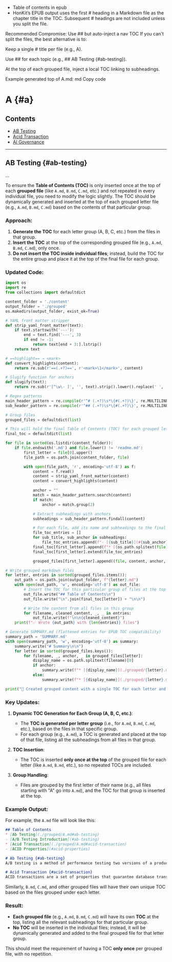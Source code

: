 
- Table of contents in epub
- HonKit’s EPUB output uses the first # heading in a Markdown file as the chapter title in the TOC. Subsequent # headings are not included unless you split the file.


Recommended Compromise: Use ## but auto-inject a nav TOC
If you can't split the files, the best alternative is to:

Keep a single # title per file (e.g., A).

Use ## for each topic (e.g., ## AB Testing {#ab-testing}).

At the top of each grouped file, inject a local TOC linking to subheadings.

Example generated top of A.md:
md
Copy code
# A {#a}

## Contents

- [AB Testing](#ab-testing)
- [Acid Transaction](#acid-transaction)
- [AI Governance](#ai-governance)

---

## AB Testing {#ab-testing}
...




To ensure the **Table of Contents (TOC)** is only inserted once at the top of each **grouped file** (like `A.md`, `B.md`, `C.md`, etc.) and not repeated in every individual file, you need to modify the logic slightly. The TOC should be dynamically generated and inserted at the top of each grouped letter file (e.g., `A.md`, `B.md`, `C.md`) based on the contents of that particular group.

### Approach:
1. **Generate the TOC** for each letter group (A, B, C, etc.) from the files in that group.
2. **Insert the TOC** at the top of the corresponding grouped file (e.g., `A.md`, `B.md`, `C.md`), only once.
3. **Do not insert the TOC inside individual files**; instead, build the TOC for the entire group and place it at the top of the final file for each group.

### Updated Code:

```python
import os
import re
from collections import defaultdict

content_folder = './content'
output_folder = './grouped'
os.makedirs(output_folder, exist_ok=True)

# YAML front matter stripper
def strip_yaml_front_matter(text):
    if text.startswith('---'):
        end = text.find('---', 3)
        if end != -1:
            return text[end + 3:].lstrip()
    return text

# ==highlight== → <mark>
def convert_highlights(content):
    return re.sub(r'==(.+?)==', r'<mark>\1</mark>', content)

# Slugify function for anchors
def slugify(text):
    return re.sub(r'[^\w\- ]', '', text).strip().lower().replace(' ', '-')

# Regex patterns
main_header_pattern = re.compile(r'^# (.+?)\s*\{#(.+?)\}', re.MULTILINE)
sub_header_pattern = re.compile(r'^## (.+?)\s*\{#(.+?)\}', re.MULTILINE)

# Group files
grouped_files = defaultdict(list)

# This will hold the final Table of Contents (TOC) for each grouped letter (A, B, C, etc.)
final_toc = defaultdict(list)

for file in sorted(os.listdir(content_folder)):
    if file.endswith('.md') and file.lower() != 'readme.md':
        first_letter = file[0].upper()
        file_path = os.path.join(content_folder, file)

        with open(file_path, 'r', encoding='utf-8') as f:
            content = f.read()
            content = strip_yaml_front_matter(content)
            content = convert_highlights(content)

            anchor = ""
            match = main_header_pattern.search(content)
            if match:
                anchor = match.group(2)

            # Extract subheadings with anchors
            subheadings = sub_header_pattern.findall(content)

            # For each file, add its name and subheadings to the final TOC for this letter group
            file_toc_entries = []
            for sub_title, sub_anchor in subheadings:
                file_toc_entries.append(f"- [{sub_title}](#{sub_anchor})")
            final_toc[first_letter].append(f"* [{os.path.splitext(file)[0]}](./grouped/{first_letter}.md#{anchor})")
            final_toc[first_letter].extend(file_toc_entries)

            grouped_files[first_letter].append((file, content, anchor, subheadings))

# Write grouped markdown files
for letter, entries in sorted(grouped_files.items()):
    out_path = os.path.join(output_folder, f"{letter}.md")
    with open(out_path, 'w', encoding='utf-8') as out_file:
        # Insert the TOC for this particular group of files at the top
        out_file.write("## Table of Contents\n")
        out_file.write("\n".join(final_toc[letter]) + "\n\n")

        # Write the content from all files in this group
        for filename, cleaned_content, _, _ in entries:
            out_file.write(f"\n\n{cleaned_content}")
    print(f"✅ Wrote {out_path} with {len(entries)} files")

# Generate SUMMARY.md (flattened entries for EPUB TOC compatibility)
summary_path = 'SUMMARY.md'
with open(summary_path, 'w', encoding='utf-8') as summary:
    summary.write("# Summary\n\n")
    for letter in sorted(grouped_files.keys()):
        for filename, _, anchor, _ in grouped_files[letter]:
            display_name = os.path.splitext(filename)[0]
            if anchor:
                summary.write(f"* [{display_name}](./grouped/{letter}.md#{anchor})\n")
            else:
                summary.write(f"* [{display_name}](./grouped/{letter}.md)\n")

print("📘 Created grouped content with a single TOC for each letter and flattened SUMMARY.md for EPUB TOC.")
```

### Key Updates:
1. **Dynamic TOC Generation for Each Group (A, B, C, etc.)**:
   - The **TOC is generated per letter group** (i.e., for `A.md`, `B.md`, `C.md`, etc.), based on the files in that specific group.
   - For each group (e.g., `A.md`), a TOC is generated and placed at the top of that file, listing all the subheadings from all files in that group.

2. **TOC Insertion**:
   - The TOC is inserted **only once at the top** of the grouped file for each letter (like `A.md`, `B.md`, etc.), so no repeated TOCs are included.

3. **Group Handling**:
   - Files are grouped by the first letter of their name (e.g., all files starting with "A" go into `A.md`), and the TOC for that group is inserted at the top.
   
### Example Output:

For example, the `A.md` file will look like this:

```markdown
## Table of Contents
* [Ab Testing](./grouped/A.md#ab-testing)
- [A/B Testing Introduction](#ab-testing)
* [Acid Transaction](./grouped/A.md#acid-transaction)
- [ACID Properties](#acid-properties)

# Ab Testing {#ab-testing}
A/B testing is a method of performance testing two versions of a product like an app.

# Acid Transaction {#acid-transaction}
ACID transactions are a set of properties that guarantee database transactions are processed reliably.
```

Similarly, `B.md`, `C.md`, and other grouped files will have their own unique TOC based on the files grouped under each letter.

### Result:
- **Each grouped file** (e.g., `A.md`, `B.md`, `C.md`) will have its own **TOC** at the top, listing all the relevant subheadings for that particular group.
- **No TOC** will be inserted in the individual files; instead, it will be dynamically generated and added to the final grouped file for that letter group.

This should meet the requirement of having a TOC **only once** per grouped file, with no repetition.